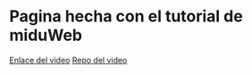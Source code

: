# Pagina hecha con el tutorial de miduWeb


[Enlace del video](https://www.youtube.com/watch?v=S_oLr_np4S8&t=1s)
[Repo del video](https://github.com/midudev/landing-tesla)